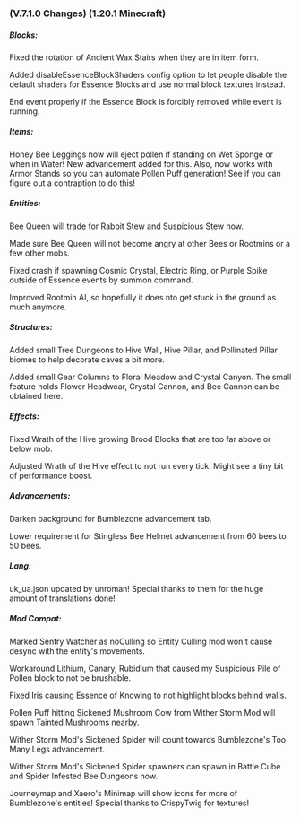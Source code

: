### **(V.7.1.0 Changes) (1.20.1 Minecraft)**

##### Blocks:
Fixed the rotation of Ancient Wax Stairs when they are in item form.

Added disableEssenceBlockShaders config option to let people disable the default shaders for Essence Blocks and use normal block textures instead.

End event properly if the Essence Block is forcibly removed while event is running.

##### Items:
Honey Bee Leggings now will eject pollen if standing on Wet Sponge or when in Water! New advancement added for this.
 Also, now works with Armor Stands so you can automate Pollen Puff generation! See if you can figure out a contraption to do this!

##### Entities:
Bee Queen will trade for Rabbit Stew and Suspicious Stew now.

Made sure Bee Queen will not become angry at other Bees or Rootmins or a few other mobs.

Fixed crash if spawning Cosmic Crystal, Electric Ring, or Purple Spike outside of Essence events by summon command.

Improved Rootmin AI, so hopefully it does nto get stuck in the ground as much anymore.

##### Structures:
Added small Tree Dungeons to Hive Wall, Hive Pillar, and Pollinated Pillar biomes to help decorate caves a bit more.

Added small Gear Columns to Floral Meadow and Crystal Canyon.
 The small feature holds Flower Headwear, Crystal Cannon, and Bee Cannon can be obtained here.

##### Effects:
Fixed Wrath of the Hive growing Brood Blocks that are too far above or below mob.

Adjusted Wrath of the Hive effect to not run every tick. Might see a tiny bit of performance boost.

##### Advancements:
Darken background for Bumblezone advancement tab.

Lower requirement for Stingless Bee Helmet advancement from 60 bees to 50 bees.

##### Lang:
uk_ua.json updated by unroman! Special thanks to them for the huge amount of translations done!

##### Mod Compat:
Marked Sentry Watcher as noCulling so Entity Culling mod won't cause desync with the entity's movements.

Workaround Lithium, Canary, Rubidium that caused my Suspicious Pile of Pollen block to not be brushable.

Fixed Iris causing Essence of Knowing to not highlight blocks behind walls.

Pollen Puff hitting Sickened Mushroom Cow from Wither Storm Mod will spawn Tainted Mushrooms nearby.

Wither Storm Mod's Sickened Spider will count towards Bumblezone's Too Many Legs advancement.

Wither Storm Mod's Sickened Spider spawners can spawn in Battle Cube and Spider Infested Bee Dungeons now.

Journeymap and Xaero's Minimap will show icons for more of Bumblezone's entities! Special thanks to CrispyTwig for textures!